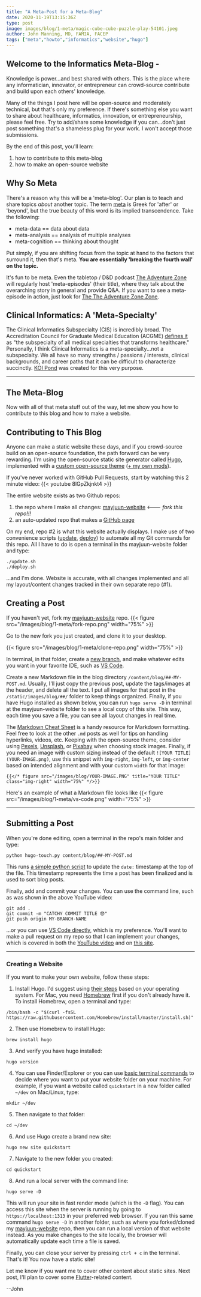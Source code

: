 ```yaml
---
title: "A Meta-Post for a Meta-Blog"
date: 2020-11-19T13:15:36Z
type: post
image: images/blog/1-meta/magic-cube-cube-puzzle-play-54101.jpeg
author: John Manning, MD, FAMIA, FACEP
tags: ["meta","howto","informatics","website","hugo"]
---
```


## Welcome to the Informatics Meta-Blog -

Knowledge is power...and best shared with others. This is the place where any informatician, innovator, or entrepreneur can crowd-source contribute and build upon each others' knowledge.

Many of the things I post here will be open-source and moderately technical, but that's only my preference. If there's something else you want to share about healthcare, informatics, innovation, or entrepreneurship, please feel free. Try to add/share some knowledge if you can...don't just post something that's a shameless plug for your work. I won't accept those submissions.

By the end of this post, you'll learn:

1. how to contribute to this meta-blog
2. how to make an open-source website

## Why So Meta

There's a reason why this will be a 'meta-blog'. Our plan is to teach and share topics *about* another topic. The term [meta] is Greek for 'after' or 'beyond', but the true beauty of this word is its implied transcendence. Take the following:

* meta-data == data about data
* meta-analysis == analysis of multiple analyses
* meta-cognition == thinking about thought

Put simply, if you are shifting focus from the topic at hand to the factors that surround it, then that's meta. **You are essentially 'breaking the fourth wall' on the topic.**

It's fun to be meta. Even the tabletop / D&D podcast [The Adventure Zone] will regularly host 'meta-episodes' (their title), where they talk about the overarching story in general and provide Q&A. If you want to see a meta-episode in action, just look for [The The Adventure Zone Zone].

## Clinical Informatics: A 'Meta-Specialty'

The Clinical Informatics Subspecialty (CIS) is incredibly broad. The Accreditation Council for Graduate Medical Education (ACGME) [defines it] as "the subspecialty of all medical specialties that transforms healthcare." Personally, I think Clinical Informatics is a meta-specialty...not a subspecialty. We all have so many strengths / passions / interests, clinical backgrounds, and career paths that it can be difficult to characterize succinctly. [KOI Pond] was created for this very purpose.

---

## The Meta-Blog

Now with all of that meta stuff out of the way, let me show you how to contribute to this blog and how to make a website.

## Contributing to This Blog

Anyone can make a static website these days, and if you crowd-source build on an open-source foundation, the path forward can be very rewarding. I\'m using the open-source static site generator called [Hugo], implemented with a [custom open-source theme] ([+ my own mods]).

If you've never worked with GitHub Pull Requests, start by watching this 2 minute video:
{{< youtube 8lGpZkjnkt4 >}}

The entire website exists as two Github repos:

1. the repo where I make all changes: [mayjuun-website]  <--- *fork this repo!!!*
2. an auto-updated repo that makes a [GitHub page]

On my end, repo #2 is what this website actually displays. I make use of two convenience scripts ([update], [deploy]) to automate all my Git commands for this repo. All I have to do is open a terminal in ths mayjuun-website folder and type:

```terminal
./update.sh
./deploy.sh
```

...and I'm done. Website is accurate, with all changes implemented and all my layout/content changes tracked in their own separate repo (#1).

## Creating a Post

If you haven't yet, fork my [mayjuun-website] repo.
{{< figure src="/images/blog/1-meta/fork-repo.png" width="75%" >}}

Go to the new fork you just created, and clone it to your desktop.

{{< figure src="/images/blog/1-meta/clone-repo.png" width="75%" >}}

In terminal, in that folder, create a [new branch], and make whatever edits you want in your favorite IDE, such as [VS Code].

Create a new Markdown file in the blog directory `/content/blog/##-MY-POST.md`. Usually, I'll just copy the previous post, update the tags/images at the header, and delete all the text. I put all images for that post in the `/static/images/blog/##/` folder to keep things organized. Finally, if you have Hugo installed as shown below, you can run `hugo serve -D` in terminal at the mayjuun-website folder to see a local copy of this site. This way, each time you save a file, you can see all layout changes in real time.

The [Markdown Cheat Sheet] is a handy resource for Markdown formatting. Feel free to look at the other `.md` posts as well for tips on handling hyperlinks, videos, etc. Keeping with the open-source theme, consider using [Pexels], [Unsplash], or [Pixabay] when choosing stock images. Finally, if you need an image with custom sizing instead of the default `![YOUR TITLE](YOUR-IMAGE.png)`, use this snippet with `img-right`, `img-left`, or `img-center` based on intended alignment and with your custom `width` for that image:

```hugo
{{</* figure src="/images/blog/YOUR-IMAGE.PNG" title="YOUR TITLE" class="img-right" width="75%" */>}}
```

Here's an example of what a Markdown file looks like
{{< figure src="/images/blog/1-meta/vs-code.png" width="75%" >}}

---

## Submitting a Post

When you're done editing, open a terminal in the repo's main folder and type:

```terminal
python hugo-touch.py content/blog/##-MY-POST.md
```

This runs [a simple python script] to update the `date:` timestamp at the top of the file. This timestamp represents the time a post has been finalized and is used to sort blog posts.

Finally, add and commit your changes. You can use the command line, such as was shown in the above YouTube video:

```terminal
git add .
git commit -m "CATCHY COMMIT TITLE 😎"
git push origin MY-BRANCH-NAME
```

...or you can use [VS Code directly], which is my preference. You'll want to make a pull request on my repo so that I can implement your changes, which is covered in both the [YouTube video] and on [this site].

---

### Creating a Website

If you want to make your own website, follow these steps:

1. Install Hugo. I'd suggest using [their steps] based on your operating system. For Mac, you need [Homebrew] first if you don't already have it. To install Homebrew, open a terminal and type:

```terminal
/bin/bash -c "$(curl -fsSL https://raw.githubusercontent.com/Homebrew/install/master/install.sh)"
```

2. Then use Homebrew to install Hugo:

```terminal
brew install hugo
```

3. And verify you have hugo installed:

```terminal
hugo version
```

4. You can use Finder/Explorer or you can use [basic terminal commands] to decide where you want to put your website folder on your machine. For example, if you want a website called `quickstart` in a new folder called `~/dev` on Mac/Linux, type:

```terminal
mkdir ~/dev
```

5. Then navigate to that folder:

```terminal
cd ~/dev
```

6. And use Hugo create a brand new site:

```terminal
hugo new site quickstart
```

7. Navigate to the new folder you created:

```terminal
cd quickstart
```

8. And run a local server with the command line:

```terminal
hugo serve -D
```

This will run your site in fast render mode (which is the `-D` flag). You can access this site when the server is running by going to `https://localhost:1313` in your preferred web browser. If you ran this same command `hugo serve -D` in another folder, such as where you forked/cloned my [mayjuun-website] repo, then you can run a local version of that website instead. As you make changes to the site locally, the browser will automatically update each time a file is saved.

Finally, you can close your server by pressing `ctrl + c` in the terminal. That's it! You now have a static site!

Let me know if you want me to cover other content about static sites. Next post, I'll plan to cover some [Flutter]-related content.

--John

[meta]: https://en.wikipedia.org/wiki/Meta
[The Adventure Zone]: https://maximumfun.org/podcasts/adventure-zone/
[The The Adventure Zone Zone]: https://theadventurezone.fandom.com/wiki/The_%22The_Adventure_Zone%22_Zone
[meta-theatrical]: https://en.wikipedia.org/wiki/Fourth_wall
[defines it]: https://www.acgme.org/Portals/0/PFAssets/ProgramRequirements/381_ClinicalInformatics_2020.pdf?ver=2020-06-29-163724-707
[KOI Pond]: https://www.thieme-connect.com/products/ejournals/html/10.1055/s-0039-1701021
[Hugo]: https://gohugo.io/about/
[custom open-source theme]: https://github.com/themefisher/timer-hugo
[+ my own mods]: https://github.com/MayJuun/mayjuun-website/commits/master
[mayjuun-website]: https://github.com/MayJuun/mayjuun-website
[GitHub page]: https://github.com/MayJuun/MayJuun.github.io
[update]: https://github.com/MayJuun/mayjuun-website/blob/master/update.sh
[deploy]: https://github.com/MayJuun/mayjuun-website/blob/master/deploy.sh
[VS Code]: https://code.visualstudio.com/
[new branch]: https://docs.github.com/en/free-pro-team@latest/github/collaborating-with-issues-and-pull-requests/creating-and-deleting-branches-within-your-repository
[Markdown Cheat Sheet]: https://www.markdownguide.org/cheat-sheet/
[Pexels]: https://www.pexels.com/
[Unsplash]: https://unsplash.com/
[Pixabay]: https://pixabay.com/
[their steps]: https://gohugo.io/getting-started/quick-start/
[Homebrew]: https://brew.sh/
[basic terminal commands]: https://swcarpentry.github.io/2014-04-14-wise/novice/shell/02-create-delete.html
[Github pages install steps]: https://pages.github.com/
[a simple python script]: https://rpeshkov.net/blog/update-timestamp-hugo-post/
[VS Code directly]: https://code.visualstudio.com/docs/editor/versioncontrol#_commit
[YouTube video]: https://youtu.be/8lGpZkjnkt4
[this site]: https://docs.github.com/en/free-pro-team@latest/github/collaborating-with-issues-and-pull-requests/creating-a-pull-request
[Flutter]: https://flutter.dev/